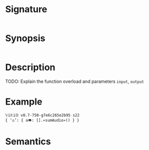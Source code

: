 # Signature
```vikid-signature
```

# Synopsis
```vikid-synopsis
```

# Description
TODO: Explain the function overload and parameters `input`, `output`

# Example
```vikid-script
𝕍i𝕂i𝔻 v0.7-750-g7e6c265e2b95 s22
{ ‘⌂’: { a👁: [].«sumAudio»() } }
```



# Semantics